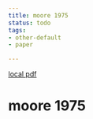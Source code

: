 ```yaml
---
title: moore 1975
status: todo
tags:
- other-default
- paper

---
```


[local pdf](../../../pdfs/moore_1975.pdf)

# moore 1975

